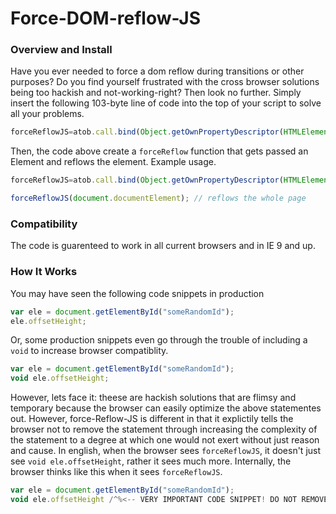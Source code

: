 # Force-DOM-reflow-JS
### Overview and Install

Have you ever needed to force a dom reflow during transitions or other purposes? Do you find yourself frustrated with the cross browser solutions being too hackish and not-working-right? Then look no further. Simply insert the following 103-byte line of code into the top of your script to solve all your problems.

```Javascript
forceReflowJS=atob.call.bind(Object.getOwnPropertyDescriptor(HTMLElement.prototype,"offsetHeight").get)
```

Then, the code above create a `forceReflow` function that gets passed an Element and reflows the element. Example usage.

```Javascript
forceReflowJS=atob.call.bind(Object.getOwnPropertyDescriptor(HTMLElement.prototype,"offsetHeight").get)

forceReflowJS(document.documentElement); // reflows the whole page
```

### Compatibility
The code is guarenteed to work in all current browsers and in IE 9 and up.

### How It Works
You may have seen the following code snippets in production

```Javascript
var ele = document.getElementById("someRandomId");
ele.offsetHeight;
```

Or, some production snippets even go through the trouble of including a `void` to increase browser compatiblity.

```Javascript
var ele = document.getElementById("someRandomId");
void ele.offsetHeight;
```

However, lets face it: theese are hackish solutions that are flimsy and temporary because the browser can easily optimize the above statementes out. However, force-Reflow-JS is different in that it explictily tells the browser not to remove the statement through increasing the complexity of the statement to a degree at which one would not exert without just reason and cause. In english, when the browser sees `forceReflowJS`, it doesn't just see `void ele.offsetHeight`, rather it sees much more. Internally, the browser thinks like this when it sees `forceReflowJS`.

```Javascript
var ele = document.getElementById("someRandomId");
void ele.offsetHeight /^%<-- VERY IMPORTANT CODE SNIPPET! DO NOT REMOVE! URGENT! THIS IS THE BROWSER SPEAKING TO ITSELF! -->%^/;
```


